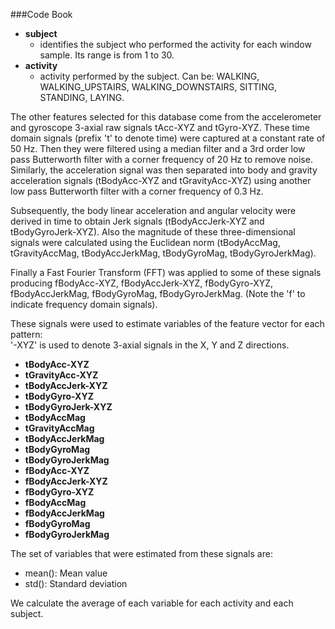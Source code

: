 ###Code Book

* **subject**
    * identifies the subject who performed the activity for each window sample. Its range is from 1 to 30.
* **activity**
    * activity performed by the subject. Can be: WALKING, WALKING_UPSTAIRS, WALKING_DOWNSTAIRS, SITTING, STANDING, LAYING.

The other features selected for this database come from the accelerometer and gyroscope 3-axial raw signals tAcc-XYZ and tGyro-XYZ. These time domain signals (prefix 't' to denote time) were captured at a constant rate of 50 Hz. Then they were filtered using a median filter and a 3rd order low pass Butterworth filter with a corner frequency of 20 Hz to remove noise. Similarly, the acceleration signal was then separated into body and gravity acceleration signals (tBodyAcc-XYZ and tGravityAcc-XYZ) using another low pass Butterworth filter with a corner frequency of 0.3 Hz. 

Subsequently, the body linear acceleration and angular velocity were derived in time to obtain Jerk signals (tBodyAccJerk-XYZ and tBodyGyroJerk-XYZ). Also the magnitude of these three-dimensional signals were calculated using the Euclidean norm (tBodyAccMag, tGravityAccMag, tBodyAccJerkMag, tBodyGyroMag, tBodyGyroJerkMag). 

Finally a Fast Fourier Transform (FFT) was applied to some of these signals producing fBodyAcc-XYZ, fBodyAccJerk-XYZ, fBodyGyro-XYZ, fBodyAccJerkMag, fBodyGyroMag, fBodyGyroJerkMag. (Note the 'f' to indicate frequency domain signals). 

These signals were used to estimate variables of the feature vector for each pattern:  
'-XYZ' is used to denote 3-axial signals in the X, Y and Z directions.

* **tBodyAcc-XYZ**
* **tGravityAcc-XYZ**
* **tBodyAccJerk-XYZ**
* **tBodyGyro-XYZ**
* **tBodyGyroJerk-XYZ**
* **tBodyAccMag**
* **tGravityAccMag**
* **tBodyAccJerkMag**
* **tBodyGyroMag**
* **tBodyGyroJerkMag**
* **fBodyAcc-XYZ**
* **fBodyAccJerk-XYZ**
* **fBodyGyro-XYZ**
* **fBodyAccMag**
* **fBodyAccJerkMag**
* **fBodyGyroMag**
* **fBodyGyroJerkMag**

The set of variables that were estimated from these signals are:

* mean(): Mean value
* std(): Standard deviation

We calculate the average of each variable for each activity and each subject.
